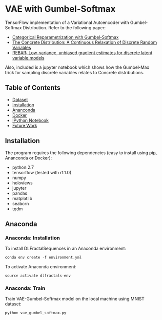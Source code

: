 # VAE with Gumbel-Softmax

TensorFlow implementation of a Variational Autoencoder with Gumbel-Softmax Distribution. Refer to the following paper:

* [Categorical Reparametrization with Gumbel-Softmax](https://arxiv.org/pdf/1611.01144.pdf)
* [The Concrete Distribution: A Continuous Relaxation of Discrete Random Variables](https://arxiv.org/pdf/1611.00712.pdf)
* [REBAR: Low-variance, unbiased gradient estimates for discrete latent variable models](https://arxiv.org/pdf/1703.07370.pdf) 

Also, included is a jupyter notebook which shows how the Gumbel-Max trick for sampling discrete variables relates to Concrete distributions. 

## Table of Contents
* [Dataset](#dataset)
* [Installation](#installation)
* [Ananconda](#anaconda)
* [Docker](#docker)
* [IPython Notebook](#ipython-notebook)
* [Future Work](#future-work)


## Installation 

The program requires the following dependencies (easy to install using pip, Ananconda or Docker):

* python 2.7
* tensorflow (tested with r1.1.0)
* numpy 
* holoviews
* jupyter
* pandas
* matplotlib
* seaborn
* tqdm

## Anaconda

### Anaconda: Installation

To install DLFractalSequences in an Anaconda environment:

```python
conda env create -f environment.yml
```

To activate Anaconda environment:

```python
source activate dlfractals-env
```

### Anaconda: Train

Train VAE-Gumbel-Softmax model on the local machine using MNIST dataset:

```python
python vae_gumbel_softmax.py
```
